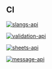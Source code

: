 ## CI

[![slangs-api](https://github.com/shikharvashistha/atlan/actions/workflows/slangs-api.yml/badge.svg?branch=main)](https://github.com/shikharvashistha/atlan/actions/workflows/slangs-api.yml)

[![validation-api](https://github.com/shikharvashistha/atlan/actions/workflows/validation-api.yml/badge.svg?branch=main)](https://github.com/shikharvashistha/atlan/actions/workflows/validation-api.yml)

[![sheets-api](https://github.com/shikharvashistha/atlan/actions/workflows/sheets-api.yml/badge.svg?branch=main)](https://github.com/shikharvashistha/atlan/actions/workflows/sheets-api.yml)

[![message-api](https://github.com/shikharvashistha/atlan/actions/workflows/message-api.yml/badge.svg?branch=main)](https://github.com/shikharvashistha/atlan/actions/workflows/message-api.yml)